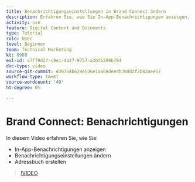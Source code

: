 ```yaml
---
title: Benachrichtigungseinstellungen in Brand Connect ändern
description: Erfahren Sie, wie Sie In-App-Benachrichtigungen anzeigen, Ihre Benachrichtigungseinstellungen ändern und ein Adressbuch in Brand Connect von erstellen. [!UICONTROL Workfront DAM].
activity: use
feature: Digital Content and Documents
type: Tutorial
role: User
level: Beginner
team: Technical Marketing
kt: 8988
exl-id: a7f79d27-c9e1-4a27-9757-a3bf6299b794
doc-type: video
source-git-commit: d39754b619e526e1a869deedb38dd2f2b43aee57
workflow-type: tm+mt
source-wordcount: '49'
ht-degree: 0%

---
```


# Brand Connect: Benachrichtigungen

In diesem Video erfahren Sie, wie Sie:

* In-App-Benachrichtigungen anzeigen
* Benachrichtigungseinstellungen ändern
* Adressbuch erstellen

>[!VIDEO](https://video.tv.adobe.com/v/335250/?quality=12)

